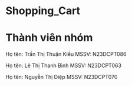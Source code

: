 # Shopping_Cart

# Thành viên nhóm

Họ tên: Trần Thị Thuận Kiều MSSV: N23DCPT086

Họ tên: Lê Thị Thanh Bình MSSV: N23DCPT063

Họ tên: Nguyễn Thị Diệp MSSV: N23DCPT070
